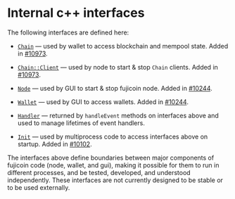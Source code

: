 # Internal c++ interfaces

The following interfaces are defined here:

* [`Chain`](chain.h) — used by wallet to access blockchain and mempool state. Added in [#10973](https://github.com/fujicoin/fujicoin/pull/10973).

* [`Chain::Client`](chain.h) — used by node to start & stop `Chain` clients. Added in [#10973](https://github.com/fujicoin/fujicoin/pull/10973).

* [`Node`](node.h) — used by GUI to start & stop fujicoin node. Added in [#10244](https://github.com/fujicoin/fujicoin/pull/10244).

* [`Wallet`](wallet.h) — used by GUI to access wallets. Added in [#10244](https://github.com/fujicoin/fujicoin/pull/10244).

* [`Handler`](handler.h) — returned by `handleEvent` methods on interfaces above and used to manage lifetimes of event handlers.

* [`Init`](init.h) — used by multiprocess code to access interfaces above on startup. Added in [#10102](https://github.com/fujicoin/fujicoin/pull/10102).

The interfaces above define boundaries between major components of fujicoin code (node, wallet, and gui), making it possible for them to run in different processes, and be tested, developed, and understood independently. These interfaces are not currently designed to be stable or to be used externally.
